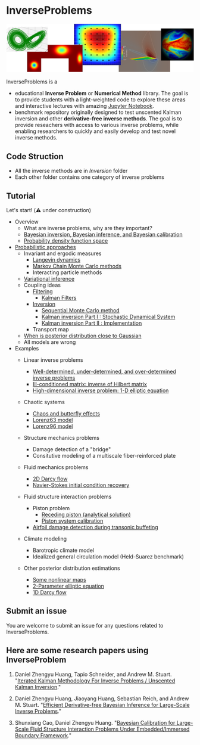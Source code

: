 # InverseProblems

<img src="Figs/InverseProblems.png" width="800" />

InverseProblems is a

* educational **Inverse Problem** or **Numerical Method** library. 
The goal is to provide students with a light-weighted code to explore these areas 
and interactive lectures with amazing [Jupyter Notebook](https://jupyter.org/).
* benchmark repository originally designed to test unscented Kalman inversion and other **derivative-free inverse methods**. 
The goal is to provide reseachers with access to various inverse problems, 
while enabling researchers to quickly and easily develop and test novel inverse methods.

## Code Struction
* All the inverse methods are in *Inversion* folder
* Each other folder contains one category of inverse problems

## Tutorial
Let's start! (⚠️ under construction)



* Overview
    * What are inverse problems, why are they important?
    * [Bayesian inversion, Bayesian inference, and Bayesian calibration](Lectures/Bayesian.ipynb) 
    * [Probability density function space](Lectures/PDFSpace.ipynb) 
* [Probabilistic approaches](Lectures/Probabilistic.ipynb) 
    * Invariant and ergodic measures
      * [Langevin dynamics](Lectures/Langevin.ipynb) 
      * [Markov Chain Monte Carlo methods](Lectures/MonteCarlo.ipynb) 
      * Interacting particle methods
    * [Variational inference](Lectures/VariationalInference.ipynb)
    * Coupling ideas
       * [Filtering](Lectures/Filtering.ipynb)
         * [Kalman Filters](Lectures/KalmanFilters.ipynb)
       * [Inversion](Lectures/Inversion.ipynb)
          * [Sequential Monte Carlo method](Lectures/MonteCarlo.ipynb)
          * [Kalman inversion Part I : Stochastic Dynamical System](Lectures/KalmanInversionPartI.ipynb)
          * [Kalman inversion Part II : Implementation](Lectures/KalmanInversionPartII.ipynb)
       * Transport map
    * [When is posterior distribution close to Gaussian](Lectures/Posterior.ipynb)
    * All models are wrong
* Examples
   * Linear inverse problems
      * [Well-determined, under-determined, and over-determined inverse problems](Linear/Linear-2-parameter.ipynb)
      * [Ill-conditioned matrix: inverse of Hilbert matrix](Linear/Hilbert-matrix.ipynb)
      * [High-dimensional inverse problem: 1-D elliptic equation](Linear/Elliptic.ipynb)

   * Chaotic systems
       * [Chaos and butterfly effects](Chaotic/Chaos.ipynb)
       * [Lorenz63 model](Chaotic/Lorenz63.ipynb)
       * [Lorenz96 model](Chaotic/Lorenz96.ipynb)

   * Structure mechanics problems
       * Damage detection of a "bridge"
       * Consitutive modeling of a multiscale fiber-reinforced plate

   * Fluid mechanics problems
       * [2D Darcy flow](Fluid/Darcy-2D.ipynb)
       * [Navier-Stokes initial condition recovery](Fluid/Navier-Stokes.ipynb)

   * Fluid structure interaction problems
       * Piston problem
           * [Receding piston (analytical solution)](FSI-Piston/Receding-Piston-Exact.ipynb)
           * [Piston system calibration](FSI-Piston/FSI.ipynb)
       * [Airfoil damage detection during transonic buffeting](FSI-AERO/README.md)


   * Climate modeling
       * Barotropic climate model
       * Idealized general circulation model (Held-Suarez benchmark)
    
   * Other posterior distribution estimations
       * [Some nonlinear maps](Posterior/Nonlinear-Maps.ipynb)
       * [2-Parameter elliptic equation](Posterior/Elliptic.ipynb)
       * [1D Darcy flow](Posterior/Darcy-1D.ipynb)

## Submit an issue
You are welcome to submit an issue for any questions related to InverseProblems. 

## Here are some research papers using InverseProblem
1. Daniel Zhengyu Huang, Tapio Schneider, and Andrew M. Stuart. "[Iterated Kalman Methodology For Inverse Problems / Unscented Kalman Inversion](https://arxiv.org/pdf/2102.01580.pdf)."

2. Daniel Zhengyu Huang, Jiaoyang Huang, Sebastian Reich, and Andrew M. Stuart. "[Efficient Derivative-free Bayesian Inference for Large-Scale Inverse Problems](https://arxiv.org/pdf/2204.04386.pdf)."

3. Shunxiang Cao, Daniel Zhengyu Huang. "[Bayesian Calibration for Large-Scale Fluid Structure Interaction Problems Under Embedded/Immersed Boundary Framework](https://arxiv.org/pdf/2105.09497.pdf)."